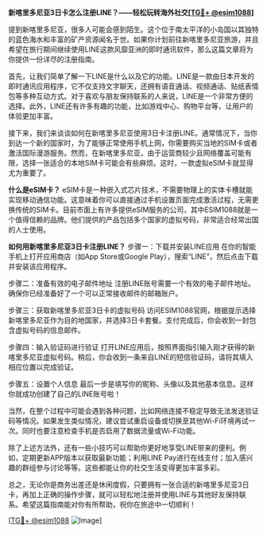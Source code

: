**新喀里多尼亚3日卡怎么注册LINE？——轻松玩转海外社交[[TG💪+ @esim1088](https://t.me/s/esim1088)]**

提到新喀里多尼亚，很多人可能会感到陌生。这个位于南太平洋的小岛国以其独特的蓝色海水和丰富的矿产资源闻名于世。如果你计划前往新喀里多尼亚旅游，并且希望在旅行期间继续使用LINE这款风靡亚洲的即时通讯软件，那么这篇文章将为你提供一份详尽的注册指南。

首先，让我们简单了解一下LINE是什么以及它的功能。LINE是一款由日本开发的即时通讯应用程序，它不仅支持文字聊天，还拥有语音通话、视频通话、贴纸表情包等多种互动方式。对于喜欢与朋友保持联系的人来说，LINE是一个非常方便的选择。此外，LINE还有许多有趣的功能，比如游戏中心、购物平台等，让用户的体验更加丰富。

接下来，我们来谈谈如何在新喀里多尼亚使用3日卡注册LINE。通常情况下，当你到达一个新的国家时，为了能够正常使用手机上网，你需要购买当地的SIM卡或者激活国际漫游服务。然而，在新喀里多尼亚，由于运营商较少且网络覆盖可能有限，选择一张适合的本地SIM卡可能会有些麻烦。这时，一款虚拟eSIM卡就显得尤为重要了。

**什么是eSIM卡？**
eSIM卡是一种嵌入式芯片技术，不需要物理上的实体卡槽就能实现移动通信功能。这意味着你可以直接通过手机设置页面完成激活过程，无需更换传统的SIM卡。目前市面上有许多提供eSIM服务的公司，其中ESIM1088就是一个值得信赖的品牌。他们提供的产品包括多个国家的虚拟号码，非常适合经常出国的人士使用。

**如何用新喀里多尼亚3日卡注册LINE？**
步骤一：下载并安装LINE应用
在你的智能手机上打开应用商店（如App Store或Google Play），搜索“LINE”，然后点击下载并安装该应用程序。

步骤二：准备有效的电子邮件地址
注册LINE账号需要一个有效的电子邮件地址。确保你已经准备好了一个可以正常接收邮件的邮箱账户。

步骤三：获取新喀里多尼亚3日卡的虚拟号码
访问ESIM1088官网，根据提示选择新喀里多尼亚作为目的地国家，并选择3日卡套餐。支付完成后，你会收到一封包含虚拟号码的信息邮件。

步骤四：输入验证码进行验证
打开LINE应用后，按照界面指引输入刚才获得的新喀里多尼亚虚拟号码。稍后，你会收到一条来自LINE的短信验证码，请将其填入相应位置以完成验证。

步骤五：设置个人信息
最后一步是填写你的昵称、头像以及其他基本信息。这样你就成功创建了自己的LINE账号啦！

当然，在整个过程中可能会遇到各种问题，比如网络连接不稳定导致无法发送验证码等情况。如果发生类似情况，建议尝试重启设备或切换至其他Wi-Fi环境再试一次。同时也要注意检查手机是否启用了数据流量或Wi-Fi功能。

除了上述方法外，还有一些小技巧可以帮助你更好地享受LINE带来的便利。例如，定期更新APP版本以获取最新功能；利用LINE Pay进行在线支付；加入感兴趣的群组参与讨论等等。这些都能让你的社交生活变得更加丰富多彩。

总之，无论你是商务出差还是休闲度假，只要拥有一张合适的新喀里多尼亚3日卡，再加上正确的操作步骤，就可以轻松地注册并使用LINE与其他好友保持联系。希望这篇指南能对你有所帮助，祝你在旅途中一切顺利！

[[TG💪+ @esim1088](https://t.me/s/esim1088) ![Image](https://i.postimg.cc/4NQfJmqS/Snipaste-2025-05-13-00-14-12.png)]